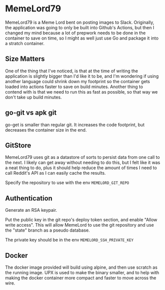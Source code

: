 # MemeLord79

MemeLord79 is a Meme Lord bent on posting images to Slack. 
Originally, the application was going to only be built into Github's Actions,
but then I changed my mind because a lot of prepwork needs to be done in the 
container to save on time, so I might as well just use Go and package it into
a stratch container.


## Size Matters

One of the thing that I've noticed, is that at the time of writing the 
application is slightly bigger than I'd like it to be, and I'm wondering if 
using another language could shrink down my footprint so the container gets
loaded into actions faster to save on build minutes. Another thing to contend
with is that we need to run this as fast as possible, so that way we don't take
up build minutes.


## go-git vs apk git

go-get is smaller than regular git. It increases the code footprint, but 
decreases the container size in the end.


## GitStore

MemeLord79 uses git as a datastore of sorts to persist data from one call to 
the next. I likely can get away without needing to do this, but I felt like it
was a neat thing to do, plus it should help reduce the amount of times I need 
to call Reddit's API as I can easily cache the results.

Specify the repository to use with the env  `MEMELORD_GIT_REPO`

## Authentication

Generate an RSA keypair. 

Put the public key in the git repo's deploy token section, and enable 
"Allow write access". This will allow MemeLord to use the git repository and 
use the "state" branch as a pseudo database.

The private key should be in the env  `MEMELORD_SSH_PRIVATE_KEY`


## Docker

The docker image provided will build using alpine, and then use scratch as the 
running image. UPX is used to make the binary smaller, and to help with making
the docker container more compact and faster to move across the wire.